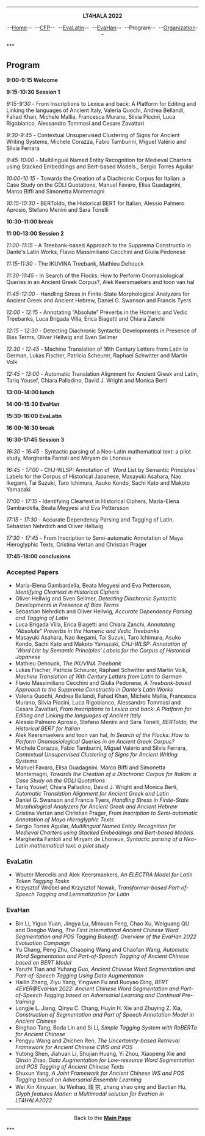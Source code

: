 ***
<p style="text-align: center;"><b>LT4HALA 2022</b></p>
<p style="text-align: center;">--<a href="index">Home</a>--&nbsp;&nbsp;--<a href="CFP">CFP</a>--&nbsp;&nbsp;--<a href="EvaLatin">EvaLatin</a>--&nbsp;&nbsp;--<a href="EvaHan">EvaHan</a>--&nbsp;&nbsp;--Program--&nbsp;&nbsp;--<a href="organization">Organization</a>--</p>
***

## Program

**9:00-9:15 Welcome**

**9:15-10:30 Session 1**

*9:15-9:30* - From Inscriptions to Lexica and back: A Platform for Editing and Linking the languages of Ancient Italy, Valeria Quochi, Andrea Bellandi, Fahad Khan, Michele Mallia, Francesca Murano, Silvia Piccini, Luca Rigobianco, Alessandro Tommasi and Cesare Zavattari

*9:30-9:45* - Contextual Unsupervised Clustering of Signs for Ancient Writing Systems, Michele Corazza, Fabio Tamburini, Miguel Valério and Silvia Ferrara

*9:45-10:00* - Multilingual Named Entity Recognition for Medieval Charters using Stacked Embeddings and Bert-based Models., Sergio Torres Aguilar

*10:00-10:15* - Towards the Creation of a Diachronic Corpus for Italian: a Case Study on the GDLI Quotations, Manuel Favaro, Elisa Guadagnini, Marco Biffi and Simonetta Montemagni

*10:15-10:30* - BERToldo, the Historical BERT for Italian, Alessio Palmero Aprosio, Stefano Menini and Sara Tonelli

**10:30-11:00 break**

**11:00-13:00 Session 2**

*11:00-11:15* - A Treebank-based Approach to the Supprema Constructio in Dante's Latin Works, Flavio Massimiliano Cecchini and Giulia Pedonese

*11:15-11:30* - The IKUVINA Treebank, Mathieu Dehouck

*11:30-11:45* - In Search of the Flocks: How to Perform Onomasiological Queries in an Ancient Greek Corpus?, Alek Keersmaekers and toon van hal

*11:45-12:00* - Handling Stress in Finite-State Morphological Analyzers for Ancient Greek and Ancient Hebrew, Daniel G. Swanson and Francis Tyers

*12:00 - 12:15* - Annotating “Absolute” Preverbs in the Homeric and Vedic Treebanks, Luca Brigada Villa, Erica Biagetti and Chiara Zanchi

*12:15 - 12:30* - Detecting Diachronic Syntactic Developments in Presence of Bias Terms, Oliver Hellwig and Sven Sellmer

*12:30 - 12:45* - Machine Translation of 16th Century Letters from Latin to German, Lukas Fischer, Patricia Scheurer, Raphael Schwitter and Martin Volk

*12:45 - 13:00* - Automatic Translation Alignment for Ancient Greek and Latin, Tariq Yousef, Chiara Palladino, David J. Wright and Monica Berti

**13:00-14:00 lunch**

**14:00-15:30 EvaHan**

**15:30-16:00 EvaLatin**

**16:00-16:30 break**

**16:30-17:45 Session 3**

*16:30 - 16:45* - Syntactic parsing of a Neo-Latin mathematical text: a pilot study,    Margherita Fantoli and Miryam de Lhoneux

*16:45 - 17:00* - CHJ-WLSP: Annotation of `Word List by Semantic Principles' Labels for the Corpus of Historical Japanese, Masayuki Asahara, Nao Ikegami, Tai Suzuki, Taro Ichimura, Asuko Kondo, Sachi Kato and Makoto Yamazaki

*17:00 - 17:15* - Identifying Cleartext in Historical Ciphers, Maria-Elena Gambardella, Beata Megyesi and Eva Pettersson

*17:15 - 17:30* - Accurate Dependency Parsing and Tagging of Latin, Sebastian Nehrdich and Oliver Hellwig

*17:30 - 17:45* - From Inscription to Semi-automatic Annotation of Maya Hieroglyphic Texts, Cristina Vertan and Christian Prager

**17:45-18:00 conclusions**

### Accepted Papers
- Maria-Elena Gambardella, Beata Megyesi and Eva Pettersson, *Identifying Cleartext in Historical Ciphers*
- Oliver Hellwig and Sven Sellmer, *Detecting Diachronic Syntactic Developments in Presence of Bias Terms*
- Sebastian Nehrdich and Oliver Hellwig, *Accurate Dependency Parsing and Tagging of Latin*
- Luca Brigada Villa, Erica Biagetti and Chiara Zanchi, *Annotating “Absolute” Preverbs in the Homeric and Vedic Treebanks*
- Masayuki Asahara, Nao Ikegami, Tai Suzuki, Taro Ichimura, Asuko Kondo, Sachi Kato and Makoto Yamazaki, *CHJ-WLSP: Annotation of `Word List by Semantic Principles' Labels for the Corpus of Historical Japanese*
- Mathieu Dehouck, *The IKUVINA Treebank*
- Lukas Fischer, Patricia Scheurer, Raphael Schwitter and Martin Volk, *Machine Translation of 16th Century Letters from Latin to German*
- Flavio Massimiliano Cecchini and Giulia Pedonese, *A Treebank-based Approach to the Supprema Constructio in Dante's Latin Works*
- Valeria Quochi, Andrea Bellandi, Fahad Khan, Michele Mallia, Francesca Murano, Silvia Piccini, Luca Rigobianco, Alessandro Tommasi and Cesare Zavattari, *From Inscriptions to Lexica and back: A Platform for Editing and Linking the languages of Ancient Italy*
- Alessio Palmero Aprosio, Stefano Menini and Sara Tonelli, *BERToldo, the Historical BERT for Italian*
- Alek Keersmaekers and toon van hal, *In Search of the Flocks: How to Perform Onomasiological Queries in an Ancient Greek Corpus?*
- Michele Corazza, Fabio Tamburini, Miguel Valério and Silvia Ferrara, *Contextual Unsupervised Clustering of Signs for Ancient Writing Systems*
- Manuel Favaro, Elisa Guadagnini, Marco Biffi and Simonetta Montemagni, *Towards the Creation of a Diachronic Corpus for Italian: a Case Study on the GDLI Quotations*
- Tariq Yousef, Chiara Palladino, David J. Wright and Monica Berti, *Automatic Translation Alignment for Ancient Greek and Latin*
- Daniel G. Swanson and Francis Tyers, *Handling Stress in Finite-State Morphological Analyzers for Ancient Greek and Ancient Hebrew*
- Cristina Vertan and Christian Prager, *From Inscription to Semi-automatic Annotation of Maya Hieroglyphic Texts*
- Sergio Torres Aguilar, *Multilingual Named Entity Recognition for Medieval Charters using Stacked Embeddings and Bert-based Models.*
- Margherita Fantoli and Miryam de Lhoneux, *Syntactic parsing of a Neo-Latin mathematical text: a pilot study*

### EvaLatin
- Wouter Mercelis and Alek Keersmaekers, *An ELECTRA Model for Latin Token Tagging Tasks*
- Krzysztof Wróbel and Krzysztof Nowak, *Transformer-based Part-of-Speech Tagging and Lemmatization for Latin*

### EvaHan
- Bin Li, Yiguo Yuan, Jingya Lu, Minxuan Feng, Chao Xu, Weiguang QU and Dongbo Wang, *The First International Ancient Chinese Word Segmentation and POS Tagging Bakeoff: Overview of the EvaHan 2022 Evaluation Campaign*
- Yu Chang, Peng Zhu, Chaoping Wang and Chaofan Wang, *Automatic Word Segmentation and Part-of-Speech Tagging of Ancient Chinese based on BERT Model*
- Yanzhi Tian and Yuhang Guo, *Ancient Chinese Word Segmentation and Part-of-Speech Tagging Using Data Augmentation*
- Hailin Zhang, Ziyu Yang, Yingwen Fu and Ruoyao Ding, *BERT 4EVER@EvaHan 2022: Ancient Chinese Word Segmentation and Part-of-Speech Tagging based on Adversarial Learning and Continual Pre-training*
- Longjie L. Jiang, Qinyu C. Chang, Huyin H. Xie and Zhuying Z. Xia, *Construction of Segmentation and Part of Speech Annotation Model in Ancient Chinese*
- Binghao Tang, Boda Lin and Si Li, *Simple Tagging System with RoBERTa for Ancient Chinese*
- Pengyu Wang and Zhichen Ren, *The Uncertainty-based Retrieval Framework for Ancient Chinese CWS and POS*
- Yutong Shen, Jiahuan Li, Shujian Huang, Yi Zhou, Xiaopeng Xie and Qinxin Zhao, *Data Augmentation for Low-resource Word Segmentation and POS Tagging of Ancient Chinese Texts*
- Shuxun Yang, *A Joint Framework for Ancient Chinese WS and POS Tagging based on Adversarial Ensemble Learning*
- Wei Xin Xinyuan, liu Weihao, 晴 宗, zhang shao qing and Baotian Hu, *Glyph features Matter: a Multimodal solution for EvaHan in LT4HALA2022*



***
<p style="text-align: center;">Back to the <a href="https://circse.github.io/LT4HALA/"><b>Main Page</b></a></p>
***
